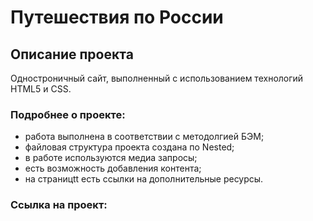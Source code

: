 # Путешествия по России

## Описание проекта

Одностроничный сайт, выполненный с использованием технологий HTML5 и CSS.

### Подробнее о проекте:

* работа выполнена в соответствии с методолгией БЭМ;
* файловая структура проекта создана по Nested;
* в работе используются медиа запросы;
* есть возможность добавления контента;
* на страницtt есть ссылки на дополнительные ресурсы.

### Cсылка на проект:


